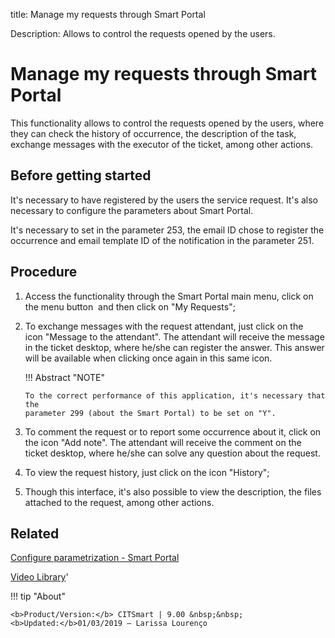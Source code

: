 title: Manage my requests through Smart Portal

Description: Allows to control the requests opened by the users.
# Manage my requests through Smart Portal

This functionality allows to control the requests opened by the users, where they can check the history of occurrence, the description of the task, exchange messages with the executor of the ticket, among other actions.

Before getting started
--------------------------

It's necessary to have registered by the users the service request. It's also
necessary to configure the parameters about Smart Portal.

It's necessary to set in the parameter 253, the email ID chose to register the
occurrence and email template ID of the notification in the parameter 251.

Procedure
-------------

1.  Access the functionality through the Smart Portal main menu, click on the
    menu button  and then click on "My Requests";

2.  To exchange messages with the request attendant, just click on the icon "Message to the attendant".
    The attendant will receive the message in the ticket desktop, where he/she
    can register the answer. This answer will be available when clicking once
    again in this same icon.

    !!! Abstract "NOTE"  

        To the correct performance of this application, it's necessary that the
        parameter 299 (about the Smart Portal) to be set on "Y".

3.  To comment the request or to report some occurrence about it, click on the
    icon "Add note". The attendant will receive the comment on the ticket desktop, where
    he/she can solve any question about the request.

4.  To view the request history, just click on the icon "History";

5.  Though this interface, it's also possible to view the description, the files
    attached to the request, among other actions.

Related
-----------

[Configure parametrization - Smart Portal](/en-us/citsmart-platform-8/platform-administration/parameters-list/configure-parametrization-smart-portal.html)

<i class='fa fa-youtube-play  fa-2x' style='color:#97ce17;vertical-align: middle;'> </i> [Video Library](https://www.youtube.com/playlist?list=PLB5qK2uzf2RNx1eXRaihDR_bxXjGhgFut)'

!!! tip "About"

    <b>Product/Version:</b> CITSmart | 9.00 &nbsp;&nbsp;
    <b>Updated:</b>01/03/2019 – Larissa Lourenço
